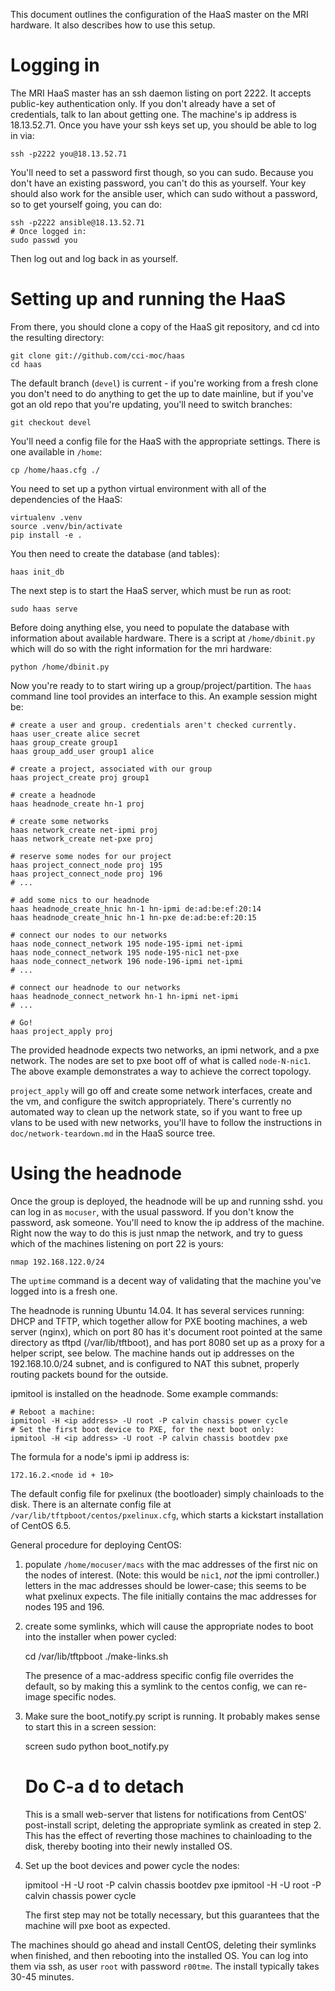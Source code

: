 This document outlines the configuration of the HaaS master on the MRI
hardware. It also describes how to use this setup.

# Logging in

The MRI HaaS master has an ssh daemon listing on port 2222. It accepts
public-key authentication only. If you don't already have a set of
credentials, talk to Ian about getting one. The machine's ip address is
18.13.52.71. Once you have your ssh keys set up, you should be able to
log in via:

    ssh -p2222 you@18.13.52.71

You'll need to set a password first though, so you can sudo. Because you
don't have an existing password, you can't do this as yourself. Your key
should also work for the ansible user, which can sudo without a
password, so to get yourself going, you can do:

    ssh -p2222 ansible@18.13.52.71
    # Once logged in:
    sudo passwd you

Then log out and log back in as yourself.

# Setting up and running the HaaS

From there, you should clone a copy of the HaaS git repository, and cd
into the resulting directory:

    git clone git://github.com/cci-moc/haas
    cd haas

The default branch (`devel`) is current - if you're working from a fresh
clone you don't need to do anything to get the up to date mainline, but
if you've got an old repo that you're updating, you'll need to switch
branches:

    git checkout devel

You'll need a config file for the HaaS with the appropriate settings.
There is one available in `/home`:

    cp /home/haas.cfg ./

You need to set up a python virtual environment with all of the
dependencies of the HaaS:

    virtualenv .venv
    source .venv/bin/activate
    pip install -e .

You then need to create the database (and tables):

    haas init_db

The next step is to start the HaaS server, which must be run as root:

    sudo haas serve

Before doing anything else, you need to populate the database with
information about available hardware. There is a script at
`/home/dbinit.py` which will do so with the right information for the
mri hardware:

    python /home/dbinit.py

Now you're ready to to start wiring up a group/project/partition. The
`haas` command line tool provides an interface to this. An example
session might be:

    # create a user and group. credentials aren't checked currently.
    haas user_create alice secret
    haas group_create group1
    haas group_add_user group1 alice

    # create a project, associated with our group
    haas project_create proj group1

    # create a headnode
    haas headnode_create hn-1 proj

    # create some networks
    haas network_create net-ipmi proj
    haas network_create net-pxe proj

    # reserve some nodes for our project
    haas project_connect_node proj 195
    haas project_connect_node proj 196
    # ...

    # add some nics to our headnode
    haas headnode_create_hnic hn-1 hn-ipmi de:ad:be:ef:20:14
    haas headnode_create_hnic hn-1 hn-pxe de:ad:be:ef:20:15
   
    # connect our nodes to our networks 
    haas node_connect_network 195 node-195-ipmi net-ipmi
    haas node_connect_network 195 node-195-nic1 net-pxe
    haas node_connect_network 196 node-196-ipmi net-ipmi
    # ...

    # connect our headnode to our networks
    haas headnode_connect_network hn-1 hn-ipmi net-ipmi
    # ...

    # Go!
    haas project_apply proj

The provided headnode expects two networks, an ipmi network, and
a pxe network. The nodes are set to pxe boot off of what is called
`node-N-nic1`. The above example demonstrates a way to achieve the
correct topology.

`project_apply` will go off and create some network interfaces, create
and the vm, and configure the switch appropriately. There's currently
no automated way to clean up the network state, so if you want to
free up vlans to be used with new networks, you'll have to follow
the instructions in `doc/network-teardown.md` in the HaaS source tree.

# Using the headnode

Once the group is deployed, the headnode will be up and running sshd.
you can log in as `mocuser`, with the usual password. If you don't know
the password, ask someone. You'll need to know the ip address of the
machine. Right now the way to do this is just nmap the network, and try
to guess which of the machines listening on port 22 is yours:

    nmap 192.168.122.0/24

The `uptime` command is a decent way of validating that the machine
you've logged into is a fresh one.

The headnode is running Ubuntu 14.04. It has several services running:
DHCP and TFTP, which together allow for PXE booting machines, a web
server (nginx), which on port 80 has it's document root pointed at
the same directory as tftpd (/var/lib/tftboot), and has port 8080
set up as a proxy for a helper script, see below. The machine hands
out ip addresses on the 192.168.10.0/24 subnet, and is configured to
NAT this subnet, properly routing packets bound for the outside.

ipmitool is installed on the headnode. Some example commands:

    # Reboot a machine:
    ipmitool -H <ip address> -U root -P calvin chassis power cycle
    # Set the first boot device to PXE, for the next boot only:
    ipmitool -H <ip address> -U root -P calvin chassis bootdev pxe

The formula for a node's ipmi ip address is:

    172.16.2.<node id + 10>

The default config file for pxelinux (the bootloader) simply chainloads
to the disk. There is an alternate config file at
`/var/lib/tftpboot/centos/pxelinux.cfg`, which starts a kickstart
installation of CentOS 6.5.

General procedure for deploying CentOS:

1. populate `/home/mocuser/macs` with the mac addresses of the first nic
   on the nodes of interest. (Note: this would be `nic1`, *not* the
   ipmi controller.) letters in the mac addresses should be lower-case;
   this seems to be what pxelinux expects. The file initially contains
   the mac addresses for nodes 195 and 196.
2. create some symlinks, which will cause the appropriate nodes to boot
   into the installer when power cycled:

    cd /var/lib/tftpboot
    ./make-links.sh

   The presence of a mac-address specific config file overrides the
   default, so by making this a symlink to the centos config, we can
   re-image specific nodes.
3. Make sure the boot_notify.py script is running. It probably makes
   sense to start this in a screen session:

    screen
    sudo python boot_notify.py
    # Do C-a d to detach

   This is a small web-server that listens for notifications from
   CentOS' post-install script, deleting the appropriate symlink as
   created in step 2. This has the effect of reverting those machines to
   chainloading to the disk, thereby booting into their newly installed
   OS.
4. Set up the boot devices and power cycle the nodes:

    ipmitool -H <ip address> -U root -P calvin chassis bootdev pxe
    ipmitool -H <ip address> -U root -P calvin chassis power cycle

   The first step may not be totally necessary, but this guarantees that
   the machine will pxe boot as expected.

The machines should go ahead and install CentOS, deleting their symlinks
when finished, and then rebooting into the installed OS. You can log
into them via ssh, as user `root` with password `r00tme`. The install
typically takes 30-45 minutes.
